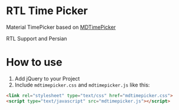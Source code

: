 # RTL Time Picker
Material TimePicker based on <a href="https://github.com/dmuy/MDTimePicker">MDTimePicker</a>

RTL Support and Persian

# How to use
1. Add jQuery to your Project
2. Include ```mdtimepicker.css``` and ```mdtimepicker.js``` like this:

```html
<link rel="stylesheet" type="text/css" href="mdtimepicker.css">
<script type="text/javascript" src="mdtimepicker.js"></script>
```
